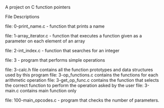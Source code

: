 A project on C function pointers

File Descriptions

file: 0-print_name.c - function that prints a name

file: 1-array_iterator.c - function that executes a function given as a parameter on each element of an array

file: 2-int_index.c - function that searches for an integer

file: 3 - program that performs simple operations

file: 3-calc.h	file contains all the function prototypes and data structures used by this program
file: 3-op_functions.c	contains the functions for each arithmetic operation
file: 3-get_op_func.c	contains the function that selects the correct function to perform the operation asked by the user
file: 3-main.c contains main function only

file: 100-main_opcodes.c - program that checks the number of parameters.
